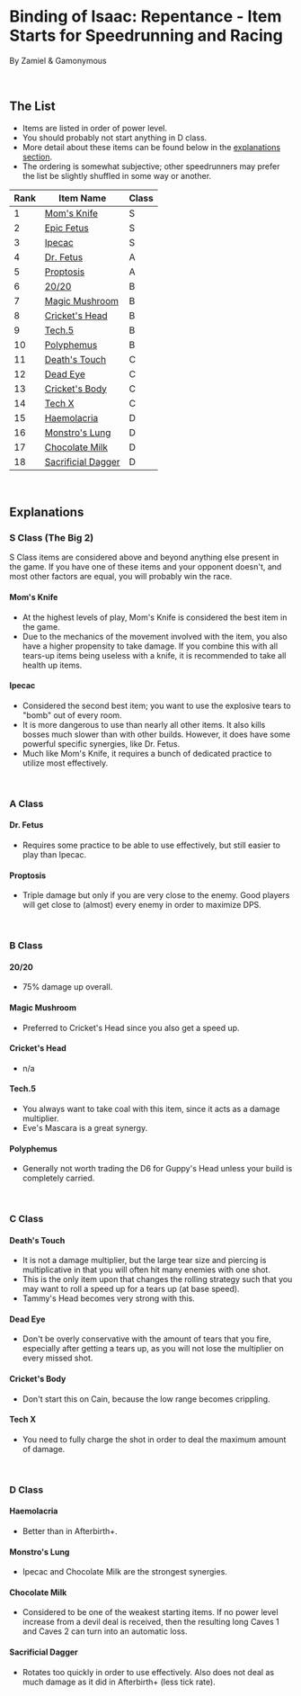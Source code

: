 # Binding of Isaac: Repentance - Item Starts for Speedrunning and Racing

By Zamiel & Gamonymous

<br>

## The List

- Items are listed in order of power level.
- You should probably not start anything in D class.
- More detail about these items can be found below in the [explanations section](#explanations).
- The ordering is somewhat subjective; other speedrunners may prefer the list be slightly shuffled in some way or another.

| Rank | Item Name                                 | Class |
| ---- | ----------------------------------------- | ----- |
| 1    | [Mom's Knife](#moms-knife)                | S     |
| 2    | [Epic Fetus](#epic-fetus)                 | S     |
| 3    | [Ipecac](#ipecac)                         | S     |
| 4    | [Dr. Fetus](#dr-fetus)                    | A     |
| 5    | [Proptosis](#proptosis)                   | A     |
| 6    | [20/20](#20-20)                           | B     |
| 7    | [Magic Mushroom](#magic-mushroom)         | B     |
| 8    | [Cricket's Head](#crickets-head)          | B     |
| 9    | [Tech.5](#tech5)                          | B     |
| 10   | [Polyphemus](#polyphemus)                 | B     |
| 11   | [Death's Touch](#deaths-touch)            | C     |
| 12   | [Dead Eye](#dead-eye)                     | C     |
| 13   | [Cricket's Body](#crickets-body)          | C     |
| 14   | [Tech X](#tech-x)                         | C     | 
| 15   | [Haemolacria](#haemolacria)               | D     |
| 16   | [Monstro's Lung](#monstros-lung)          | D     |
| 17   | [Chocolate Milk](#chocolate-milk)         | D     |
| 18   | [Sacrificial Dagger](#sacrificial-dagger) | D     |

<br>

## Explanations

### S Class (The Big 2)

S Class items are considered above and beyond anything else present in the game. If you have one of these items and your opponent doesn't, and most other factors are equal, you will probably win the race.

#### Mom's Knife

- At the highest levels of play, Mom's Knife is considered the best item in the game.
- Due to the mechanics of the movement involved with the item, you also have a higher propensity to take damage. If you combine this with all tears-up items being useless with a knife, it is recommended to take all health up items.

#### Ipecac

- Considered the second best item; you want to use the explosive tears to "bomb" out of every room.
- It is more dangerous to use than nearly all other items. It also kills bosses much slower than with other builds. However, it does have some powerful specific synergies, like Dr. Fetus.
- Much like Mom's Knife, it requires a bunch of dedicated practice to utilize most effectively.

<br>

### A Class

#### Dr. Fetus

- Requires some practice to be able to use effectively, but still easier to play than Ipecac.

#### Proptosis

- Triple damage but only if you are very close to the enemy. Good players will get close to (almost) every enemy in order to maximize DPS.

<br>

### B Class

#### 20/20

- 75% damage up overall.

#### Magic Mushroom

- Preferred to Cricket's Head since you also get a speed up.

#### Cricket's Head

- n/a

#### Tech.5

- You always want to take coal with this item, since it acts as a damage multiplier.
- Eve's Mascara is a great synergy.

#### Polyphemus

- Generally not worth trading the D6 for Guppy's Head unless your build is completely carried.

<br>

### C Class

#### Death's Touch

- It is not a damage multiplier, but the large tear size and piercing is multiplicative in that you will often hit many enemies with one shot.
- This is the only item upon that changes the rolling strategy such that you may want to roll a speed up for a tears up (at base speed).
- Tammy's Head becomes very strong with this.

#### Dead Eye

- Don't be overly conservative with the amount of tears that you fire, especially after getting a tears up, as you will not lose the multiplier on every missed shot.

#### Cricket's Body

- Don't start this on Cain, because the low range becomes crippling.

#### Tech X

- You need to fully charge the shot in order to deal the maximum amount of damage.

<br>

### D Class

#### Haemolacria

- Better than in Afterbirth+.

#### Monstro's Lung

- Ipecac and Chocolate Milk are the strongest synergies.

#### Chocolate Milk

- Considered to be one of the weakest starting items. If no power level increase from a devil deal is received, then the resulting long Caves 1 and Caves 2 can turn into an automatic loss.

#### Sacrificial Dagger

- Rotates too quickly in order to use effectively. Also does not deal as much damage as it did in Afterbirth+ (less tick rate).
